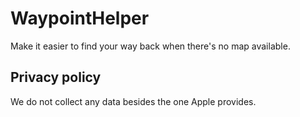 # WaypointHelper

Make it easier to find your way back when there's no map available.

## Privacy policy

We do not collect any data besides the one Apple provides.
